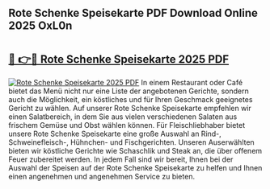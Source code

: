 ## Rote Schenke Speisekarte PDF Download Online 2025 OxL0n

# <h2><a href="http://gcaclf.nevu.top/?p=Rote+Schenke+Speisekarte">🔗 👉🔴 Rote Schenke Speisekarte 2025 PDF</a></h2>

[![Rote Schenke Speisekarte 2025 PDF](https://i.imgur.com/dBaPXMq.png)](http://gcaclf.nevu.top/?p=Rote+Schenke+Speisekarte)
In einem Restaurant oder Café bietet das Menü nicht nur eine Liste der angebotenen Gerichte, sondern auch die Möglichkeit, ein köstliches und für Ihren Geschmack geeignetes Gericht zu wählen. Auf unserer Rote Schenke Speisekarte empfehlen wir einen Salatbereich, in dem Sie aus vielen verschiedenen Salaten aus frischem Gemüse und Obst wählen können. Für Fleischliebhaber bietet unsere Rote Schenke Speisekarte eine große Auswahl an Rind-, Schweinefleisch-, Hühnchen- und Fischgerichten. Unseren Auserwählten bieten wir köstliche Gerichte wie Schaschlik und Steak an, die über offenem Feuer zubereitet werden. In jedem Fall sind wir bereit, Ihnen bei der Auswahl der Speisen auf der Rote Schenke Speisekarte zu helfen und Ihnen einen angenehmen und angenehmen Service zu bieten.
